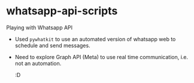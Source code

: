 # whatsapp-api-scripts
Playing with Whatsapp API

- Used ```pywhatkit``` to use an automated version of whatsapp web to schedule and send messages. 
- Need to explore Graph API (Meta) to use real time communication, i.e. not an automation.

  :D
